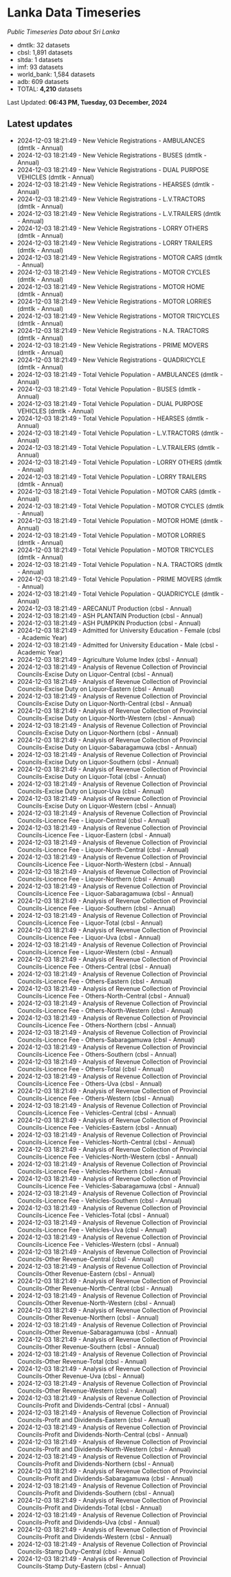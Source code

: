 # Lanka Data Timeseries
*Public Timeseries Data about Sri Lanka*

* dmtlk: 32 datasets
* cbsl: 1,891 datasets
* sltda: 1 datasets
* imf: 93 datasets
* world_bank: 1,584 datasets
* adb: 609 datasets
* TOTAL: **4,210** datasets

Last Updated: **06:43 PM, Tuesday, 03 December, 2024**

## Latest updates

* 2024-12-03 18:21:49 - New Vehicle Registrations - AMBULANCES (dmtlk - Annual)
* 2024-12-03 18:21:49 - New Vehicle Registrations - BUSES (dmtlk - Annual)
* 2024-12-03 18:21:49 - New Vehicle Registrations - DUAL PURPOSE VEHICLES (dmtlk - Annual)
* 2024-12-03 18:21:49 - New Vehicle Registrations - HEARSES (dmtlk - Annual)
* 2024-12-03 18:21:49 - New Vehicle Registrations - L.V.TRACTORS (dmtlk - Annual)
* 2024-12-03 18:21:49 - New Vehicle Registrations - L.V.TRAILERS (dmtlk - Annual)
* 2024-12-03 18:21:49 - New Vehicle Registrations - LORRY OTHERS (dmtlk - Annual)
* 2024-12-03 18:21:49 - New Vehicle Registrations - LORRY TRAILERS (dmtlk - Annual)
* 2024-12-03 18:21:49 - New Vehicle Registrations - MOTOR CARS (dmtlk - Annual)
* 2024-12-03 18:21:49 - New Vehicle Registrations - MOTOR CYCLES (dmtlk - Annual)
* 2024-12-03 18:21:49 - New Vehicle Registrations - MOTOR HOME (dmtlk - Annual)
* 2024-12-03 18:21:49 - New Vehicle Registrations - MOTOR LORRIES (dmtlk - Annual)
* 2024-12-03 18:21:49 - New Vehicle Registrations - MOTOR TRICYCLES (dmtlk - Annual)
* 2024-12-03 18:21:49 - New Vehicle Registrations - N.A. TRACTORS (dmtlk - Annual)
* 2024-12-03 18:21:49 - New Vehicle Registrations - PRIME MOVERS (dmtlk - Annual)
* 2024-12-03 18:21:49 - New Vehicle Registrations - QUADRICYCLE (dmtlk - Annual)
* 2024-12-03 18:21:49 - Total Vehicle Population - AMBULANCES (dmtlk - Annual)
* 2024-12-03 18:21:49 - Total Vehicle Population - BUSES (dmtlk - Annual)
* 2024-12-03 18:21:49 - Total Vehicle Population - DUAL PURPOSE VEHICLES (dmtlk - Annual)
* 2024-12-03 18:21:49 - Total Vehicle Population - HEARSES (dmtlk - Annual)
* 2024-12-03 18:21:49 - Total Vehicle Population - L.V.TRACTORS (dmtlk - Annual)
* 2024-12-03 18:21:49 - Total Vehicle Population - L.V.TRAILERS (dmtlk - Annual)
* 2024-12-03 18:21:49 - Total Vehicle Population - LORRY OTHERS (dmtlk - Annual)
* 2024-12-03 18:21:49 - Total Vehicle Population - LORRY TRAILERS (dmtlk - Annual)
* 2024-12-03 18:21:49 - Total Vehicle Population - MOTOR CARS (dmtlk - Annual)
* 2024-12-03 18:21:49 - Total Vehicle Population - MOTOR CYCLES (dmtlk - Annual)
* 2024-12-03 18:21:49 - Total Vehicle Population - MOTOR HOME (dmtlk - Annual)
* 2024-12-03 18:21:49 - Total Vehicle Population - MOTOR LORRIES (dmtlk - Annual)
* 2024-12-03 18:21:49 - Total Vehicle Population - MOTOR TRICYCLES (dmtlk - Annual)
* 2024-12-03 18:21:49 - Total Vehicle Population - N.A. TRACTORS (dmtlk - Annual)
* 2024-12-03 18:21:49 - Total Vehicle Population - PRIME MOVERS (dmtlk - Annual)
* 2024-12-03 18:21:49 - Total Vehicle Population - QUADRICYCLE (dmtlk - Annual)
* 2024-12-03 18:21:49 - ARECANUT Production (cbsl - Annual)
* 2024-12-03 18:21:49 - ASH PLANTAIN Production (cbsl - Annual)
* 2024-12-03 18:21:49 - ASH PUMPKIN Production (cbsl - Annual)
* 2024-12-03 18:21:49 - Admitted for University Education - Female (cbsl - Academic Year)
* 2024-12-03 18:21:49 - Admitted for University Education - Male (cbsl - Academic Year)
* 2024-12-03 18:21:49 - Agriculture Volume Index (cbsl - Annual)
* 2024-12-03 18:21:49 - Analysis of Revenue Collection of Provincial Councils-Excise Duty on Liquor-Central (cbsl - Annual)
* 2024-12-03 18:21:49 - Analysis of Revenue Collection of Provincial Councils-Excise Duty on Liquor-Eastern (cbsl - Annual)
* 2024-12-03 18:21:49 - Analysis of Revenue Collection of Provincial Councils-Excise Duty on Liquor-North-Central (cbsl - Annual)
* 2024-12-03 18:21:49 - Analysis of Revenue Collection of Provincial Councils-Excise Duty on Liquor-North-Western (cbsl - Annual)
* 2024-12-03 18:21:49 - Analysis of Revenue Collection of Provincial Councils-Excise Duty on Liquor-Northern (cbsl - Annual)
* 2024-12-03 18:21:49 - Analysis of Revenue Collection of Provincial Councils-Excise Duty on Liquor-Sabaragamuwa (cbsl - Annual)
* 2024-12-03 18:21:49 - Analysis of Revenue Collection of Provincial Councils-Excise Duty on Liquor-Southern (cbsl - Annual)
* 2024-12-03 18:21:49 - Analysis of Revenue Collection of Provincial Councils-Excise Duty on Liquor-Total (cbsl - Annual)
* 2024-12-03 18:21:49 - Analysis of Revenue Collection of Provincial Councils-Excise Duty on Liquor-Uva (cbsl - Annual)
* 2024-12-03 18:21:49 - Analysis of Revenue Collection of Provincial Councils-Excise Duty on Liquor-Western (cbsl - Annual)
* 2024-12-03 18:21:49 - Analysis of Revenue Collection of Provincial Councils-Licence Fee - Liquor-Central (cbsl - Annual)
* 2024-12-03 18:21:49 - Analysis of Revenue Collection of Provincial Councils-Licence Fee - Liquor-Eastern (cbsl - Annual)
* 2024-12-03 18:21:49 - Analysis of Revenue Collection of Provincial Councils-Licence Fee - Liquor-North-Central (cbsl - Annual)
* 2024-12-03 18:21:49 - Analysis of Revenue Collection of Provincial Councils-Licence Fee - Liquor-North-Western (cbsl - Annual)
* 2024-12-03 18:21:49 - Analysis of Revenue Collection of Provincial Councils-Licence Fee - Liquor-Northern (cbsl - Annual)
* 2024-12-03 18:21:49 - Analysis of Revenue Collection of Provincial Councils-Licence Fee - Liquor-Sabaragamuwa (cbsl - Annual)
* 2024-12-03 18:21:49 - Analysis of Revenue Collection of Provincial Councils-Licence Fee - Liquor-Southern (cbsl - Annual)
* 2024-12-03 18:21:49 - Analysis of Revenue Collection of Provincial Councils-Licence Fee - Liquor-Total (cbsl - Annual)
* 2024-12-03 18:21:49 - Analysis of Revenue Collection of Provincial Councils-Licence Fee - Liquor-Uva (cbsl - Annual)
* 2024-12-03 18:21:49 - Analysis of Revenue Collection of Provincial Councils-Licence Fee - Liquor-Western (cbsl - Annual)
* 2024-12-03 18:21:49 - Analysis of Revenue Collection of Provincial Councils-Licence Fee - Others-Central (cbsl - Annual)
* 2024-12-03 18:21:49 - Analysis of Revenue Collection of Provincial Councils-Licence Fee - Others-Eastern (cbsl - Annual)
* 2024-12-03 18:21:49 - Analysis of Revenue Collection of Provincial Councils-Licence Fee - Others-North-Central (cbsl - Annual)
* 2024-12-03 18:21:49 - Analysis of Revenue Collection of Provincial Councils-Licence Fee - Others-North-Western (cbsl - Annual)
* 2024-12-03 18:21:49 - Analysis of Revenue Collection of Provincial Councils-Licence Fee - Others-Northern (cbsl - Annual)
* 2024-12-03 18:21:49 - Analysis of Revenue Collection of Provincial Councils-Licence Fee - Others-Sabaragamuwa (cbsl - Annual)
* 2024-12-03 18:21:49 - Analysis of Revenue Collection of Provincial Councils-Licence Fee - Others-Southern (cbsl - Annual)
* 2024-12-03 18:21:49 - Analysis of Revenue Collection of Provincial Councils-Licence Fee - Others-Total (cbsl - Annual)
* 2024-12-03 18:21:49 - Analysis of Revenue Collection of Provincial Councils-Licence Fee - Others-Uva (cbsl - Annual)
* 2024-12-03 18:21:49 - Analysis of Revenue Collection of Provincial Councils-Licence Fee - Others-Western (cbsl - Annual)
* 2024-12-03 18:21:49 - Analysis of Revenue Collection of Provincial Councils-Licence Fee - Vehicles-Central (cbsl - Annual)
* 2024-12-03 18:21:49 - Analysis of Revenue Collection of Provincial Councils-Licence Fee - Vehicles-Eastern (cbsl - Annual)
* 2024-12-03 18:21:49 - Analysis of Revenue Collection of Provincial Councils-Licence Fee - Vehicles-North-Central (cbsl - Annual)
* 2024-12-03 18:21:49 - Analysis of Revenue Collection of Provincial Councils-Licence Fee - Vehicles-North-Western (cbsl - Annual)
* 2024-12-03 18:21:49 - Analysis of Revenue Collection of Provincial Councils-Licence Fee - Vehicles-Northern (cbsl - Annual)
* 2024-12-03 18:21:49 - Analysis of Revenue Collection of Provincial Councils-Licence Fee - Vehicles-Sabaragamuwa (cbsl - Annual)
* 2024-12-03 18:21:49 - Analysis of Revenue Collection of Provincial Councils-Licence Fee - Vehicles-Southern (cbsl - Annual)
* 2024-12-03 18:21:49 - Analysis of Revenue Collection of Provincial Councils-Licence Fee - Vehicles-Total (cbsl - Annual)
* 2024-12-03 18:21:49 - Analysis of Revenue Collection of Provincial Councils-Licence Fee - Vehicles-Uva (cbsl - Annual)
* 2024-12-03 18:21:49 - Analysis of Revenue Collection of Provincial Councils-Licence Fee - Vehicles-Western (cbsl - Annual)
* 2024-12-03 18:21:49 - Analysis of Revenue Collection of Provincial Councils-Other Revenue-Central (cbsl - Annual)
* 2024-12-03 18:21:49 - Analysis of Revenue Collection of Provincial Councils-Other Revenue-Eastern (cbsl - Annual)
* 2024-12-03 18:21:49 - Analysis of Revenue Collection of Provincial Councils-Other Revenue-North-Central (cbsl - Annual)
* 2024-12-03 18:21:49 - Analysis of Revenue Collection of Provincial Councils-Other Revenue-North-Western (cbsl - Annual)
* 2024-12-03 18:21:49 - Analysis of Revenue Collection of Provincial Councils-Other Revenue-Northern (cbsl - Annual)
* 2024-12-03 18:21:49 - Analysis of Revenue Collection of Provincial Councils-Other Revenue-Sabaragamuwa (cbsl - Annual)
* 2024-12-03 18:21:49 - Analysis of Revenue Collection of Provincial Councils-Other Revenue-Southern (cbsl - Annual)
* 2024-12-03 18:21:49 - Analysis of Revenue Collection of Provincial Councils-Other Revenue-Total (cbsl - Annual)
* 2024-12-03 18:21:49 - Analysis of Revenue Collection of Provincial Councils-Other Revenue-Uva (cbsl - Annual)
* 2024-12-03 18:21:49 - Analysis of Revenue Collection of Provincial Councils-Other Revenue-Western (cbsl - Annual)
* 2024-12-03 18:21:49 - Analysis of Revenue Collection of Provincial Councils-Profit and Dividends-Central (cbsl - Annual)
* 2024-12-03 18:21:49 - Analysis of Revenue Collection of Provincial Councils-Profit and Dividends-Eastern (cbsl - Annual)
* 2024-12-03 18:21:49 - Analysis of Revenue Collection of Provincial Councils-Profit and Dividends-North-Central (cbsl - Annual)
* 2024-12-03 18:21:49 - Analysis of Revenue Collection of Provincial Councils-Profit and Dividends-North-Western (cbsl - Annual)
* 2024-12-03 18:21:49 - Analysis of Revenue Collection of Provincial Councils-Profit and Dividends-Northern (cbsl - Annual)
* 2024-12-03 18:21:49 - Analysis of Revenue Collection of Provincial Councils-Profit and Dividends-Sabaragamuwa (cbsl - Annual)
* 2024-12-03 18:21:49 - Analysis of Revenue Collection of Provincial Councils-Profit and Dividends-Southern (cbsl - Annual)
* 2024-12-03 18:21:49 - Analysis of Revenue Collection of Provincial Councils-Profit and Dividends-Total (cbsl - Annual)
* 2024-12-03 18:21:49 - Analysis of Revenue Collection of Provincial Councils-Profit and Dividends-Uva (cbsl - Annual)
* 2024-12-03 18:21:49 - Analysis of Revenue Collection of Provincial Councils-Profit and Dividends-Western (cbsl - Annual)
* 2024-12-03 18:21:49 - Analysis of Revenue Collection of Provincial Councils-Stamp Duty-Central (cbsl - Annual)
* 2024-12-03 18:21:49 - Analysis of Revenue Collection of Provincial Councils-Stamp Duty-Eastern (cbsl - Annual)